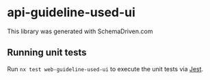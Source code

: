 
# api-guideline-used-ui

This library was generated with SchemaDriven.com

## Running unit tests

Run `nx test web-guideline-used-ui` to execute the unit tests via [Jest](https://jestjs.io).


